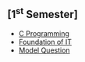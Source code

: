 ## [1<sup>st</sup> Semester]

- [C Programming](/First_Semester/C_Programming/README.md)
- [Foundation of IT](/First_Semester/Foundaion_Of_IT/README.md)
- [Model Question](/First_Semester/ModelQuestion2022.pdf)